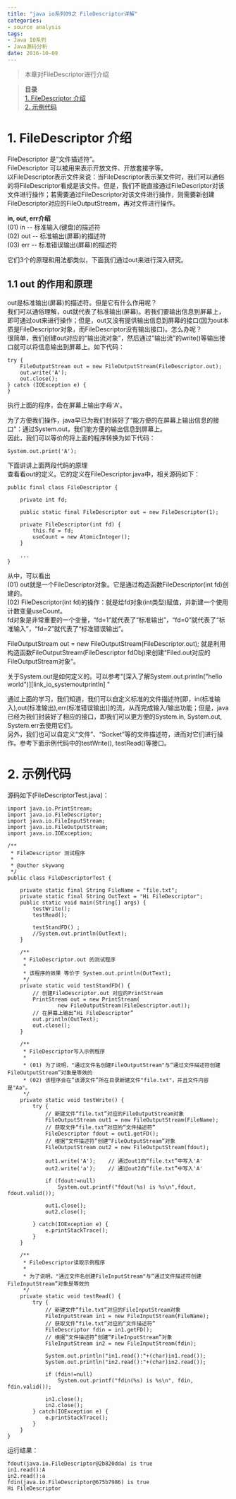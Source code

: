 ```yaml
---
title: "java io系列09之 FileDescriptor详解"
categories: 
- source analysis
tags: 
- Java IO系列
- Java源码分析
date: 2016-10-09
---
```


> 本章对FileDescriptor进行介绍

> **目录**  
[1. FileDescriptor 介绍](#anchor1)   
[2. 示例代码](#anchor2)   

<a name="anchor1"></a>
# 1. FileDescriptor 介绍

FileDescriptor 是“文件描述符”。  
FileDescriptor 可以被用来表示开放文件、开放套接字等。  
以FileDescriptor表示文件来说：当FileDescriptor表示某文件时，我们可以通俗的将FileDescriptor看成是该文件。但是，我们不能直接通过FileDescriptor对该文件进行操作；若需要通过FileDescriptor对该文件进行操作，则需要新创建FileDescriptor对应的FileOutputStream，再对文件进行操作。


**in, out, err介绍**  
(01) in  -- 标准输入(键盘)的描述符  
(02) out -- 标准输出(屏幕)的描述符  
(03) err -- 标准错误输出(屏幕)的描述符

它们3个的原理和用法都类似，下面我们通过out来进行深入研究。

 

## 1.1 out 的作用和原理

out是标准输出(屏幕)的描述符。但是它有什么作用呢？  
我们可以通俗理解，out就代表了标准输出(屏幕)。若我们要输出信息到屏幕上，即可通过out来进行操作；但是，out又没有提供输出信息到屏幕的接口(因为out本质是FileDescriptor对象，而FileDescriptor没有输出接口)。怎么办呢？  
很简单，我们创建out对应的“输出流对象”，然后通过“输出流”的write()等输出接口就可以将信息输出到屏幕上。如下代码：

    try {
        FileOutputStream out = new FileOutputStream(FileDescriptor.out);
        out.write('A');
        out.close();
    } catch (IOException e) {
    }

执行上面的程序，会在屏幕上输出字母'A'。

为了方便我们操作，java早已为我们封装好了“能方便的在屏幕上输出信息的接口”：通过System.out，我们能方便的输出信息到屏幕上。  
因此，我们可以等价的将上面的程序转换为如下代码：

    System.out.print('A');

 

下面讲讲上面两段代码的原理  
查看看out的定义。它的定义在FileDescriptor.java中，相关源码如下：

    public final class FileDescriptor {

        private int fd;

        public static final FileDescriptor out = new FileDescriptor(1);
        
        private FileDescriptor(int fd) {
            this.fd = fd;
            useCount = new AtomicInteger();
        }

        ...
    }

从中，可以看出  
(01) out就是一个FileDescriptor对象。它是通过构造函数FileDescriptor(int fd)创建的。  
(02) FileDescriptor(int fd)的操作：就是给fd对象(int类型)赋值，并新建一个使用计数变量useCount。  
fd对象是非常重要的一个变量，“fd=1”就代表了“标准输出”，“fd=0”就代表了“标准输入”，“fd=2”就代表了“标准错误输出”。

FileOutputStream out = new FileOutputStream(FileDescriptor.out); 就是利用构造函数FileOutputStream(FileDescriptor fdObj)来创建“Filed.out对应的FileOutputStream对象”。

关于System.out是如何定义的。可以参考"[深入了解System.out.println("hello world")][link_io_systemoutprintln] "

通过上面的学习，我们知道，我们可以自定义标准的文件描述符[即，in(标准输入),out(标准输出),err(标准错误输出)]的流，从而完成输入/输出功能；但是，java已经为我们封装好了相应的接口，即我们可以更方便的System.in, System.out, System.err去使用它们。  
另外，我们也可以自定义“文件”、“Socket”等的文件描述符，进而对它们进行操作。参考下面示例代码中的testWrite(), testRead()等接口。

 

<a name="anchor2"></a>
# 2. 示例代码

源码如下(FileDescriptorTest.java)： 

    import java.io.PrintStream;
    import java.io.FileDescriptor;
    import java.io.FileInputStream;
    import java.io.FileOutputStream;
    import java.io.IOException;

    /**
     * FileDescriptor 测试程序
     *
     * @author skywang
     */
    public class FileDescriptorTest {

        private static final String FileName = "file.txt";
        private static final String OutText = "Hi FileDescriptor";
        public static void main(String[] args) {
            testWrite();
            testRead();

            testStandFD() ;
            //System.out.println(OutText);
        }

        /**
         * FileDescriptor.out 的测试程序
         *
         * 该程序的效果 等价于 System.out.println(OutText);
         */
        private static void testStandFD() {
            // 创建FileDescriptor.out 对应的PrintStream
            PrintStream out = new PrintStream(
                    new FileOutputStream(FileDescriptor.out));
            // 在屏幕上输出“Hi FileDescriptor”
            out.println(OutText);
            out.close();
        }

        /**
         * FileDescriptor写入示例程序
         * 
         * (01) 为了说明，"通过文件名创建FileOutputStream"与“通过文件描述符创建FileOutputStream”对象是等效的
         * (02) 该程序会在“该源文件”所在目录新建文件"file.txt"，并且文件内容是"Aa"。
         */
        private static void testWrite() {
            try {
                // 新建文件“file.txt”对应的FileOutputStream对象
                FileOutputStream out1 = new FileOutputStream(FileName);
                // 获取文件“file.txt”对应的“文件描述符”
                FileDescriptor fdout = out1.getFD();
                // 根据“文件描述符”创建“FileOutputStream”对象
                FileOutputStream out2 = new FileOutputStream(fdout);

                out1.write('A');    // 通过out1向“file.txt”中写入'A'
                out2.write('a');    // 通过out2向“file.txt”中写入'A'

                if (fdout!=null)
                    System.out.printf("fdout(%s) is %s\n",fdout, fdout.valid());

                out1.close();
                out2.close();

            } catch(IOException e) {
                e.printStackTrace();
            }
        }

        /**
         * FileDescriptor读取示例程序
         *
         * 为了说明，"通过文件名创建FileInputStream"与“通过文件描述符创建FileInputStream”对象是等效的
         */
        private static void testRead() {
            try {
                // 新建文件“file.txt”对应的FileInputStream对象
                FileInputStream in1 = new FileInputStream(FileName);
                // 获取文件“file.txt”对应的“文件描述符”
                FileDescriptor fdin = in1.getFD();
                // 根据“文件描述符”创建“FileInputStream”对象
                FileInputStream in2 = new FileInputStream(fdin);

                System.out.println("in1.read():"+(char)in1.read());
                System.out.println("in2.read():"+(char)in2.read());

                if (fdin!=null)
                    System.out.printf("fdin(%s) is %s\n", fdin, fdin.valid());

                in1.close();
                in2.close();
            } catch(IOException e) {
                e.printStackTrace();
            }
        }
    }

运行结果：

    fdout(java.io.FileDescriptor@2b820dda) is true
    in1.read():A
    in2.read():a
    fdin(java.io.FileDescriptor@675b7986) is true
    Hi FileDescriptor

 

 
